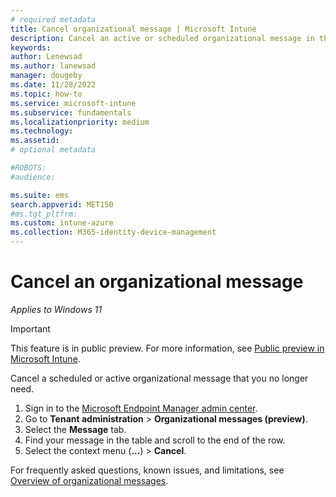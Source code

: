 ```yaml
---
# required metadata
title: Cancel organizational message | Microsoft Intune  
description: Cancel an active or scheduled organizational message in the Microsoft Endpoint Manager admin center.       
keywords:
author: Lenewsad
ms.author: lanewsad
manager: dougeby
ms.date: 11/28/2022  
ms.topic: how-to
ms.service: microsoft-intune
ms.subservice: fundamentals
ms.localizationpriority: medium
ms.technology:
ms.assetid: 
# optional metadata

#ROBOTS:
#audience:

ms.suite: ems
search.appverid: MET150
#ms.tgt_pltfrm:
ms.custom: intune-azure 
ms.collection: M365-identity-device-management
---
```


# Cancel an organizational message    

*Applies to Windows 11*  

> [!IMPORTANT]
> This feature is in public preview. For more information, see [Public preview in Microsoft Intune](../fundamentals/public-preview.md).  

Cancel a scheduled or active organizational message that you no longer need. 

1. Sign in to the [Microsoft Endpoint Manager admin center](https://go.microsoft.com/fwlink/?linkid=2109431).
2. Go to **Tenant administration** > **Organizational messages (preview)**.  
2. Select the **Message** tab.  
3. Find your message in the table and scroll to the end of the row.   
3. Select the context menu (**...**) > **Cancel**.   

For frequently asked questions, known issues, and limitations, see [Overview of organizational messages](organizational-messages-overview.md).  



